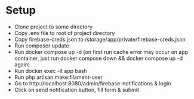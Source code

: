 # Setup

- Clone project to some directory
- Copy .env file to root of project directory
- Copy firebase-creds.json to /storage/app/private/firebase-creds.json
- Run composer update
- Run docker compose up -d (on first run cache error may occur on app container, just run docker compose down && docker compose up -d again)
- Run docker exec -it app bash
- Run php artisan make:filament-user
- Go to http://localhost:8080/admin/firebase-notifications & login
- Click on send notification button, fill form & submit
